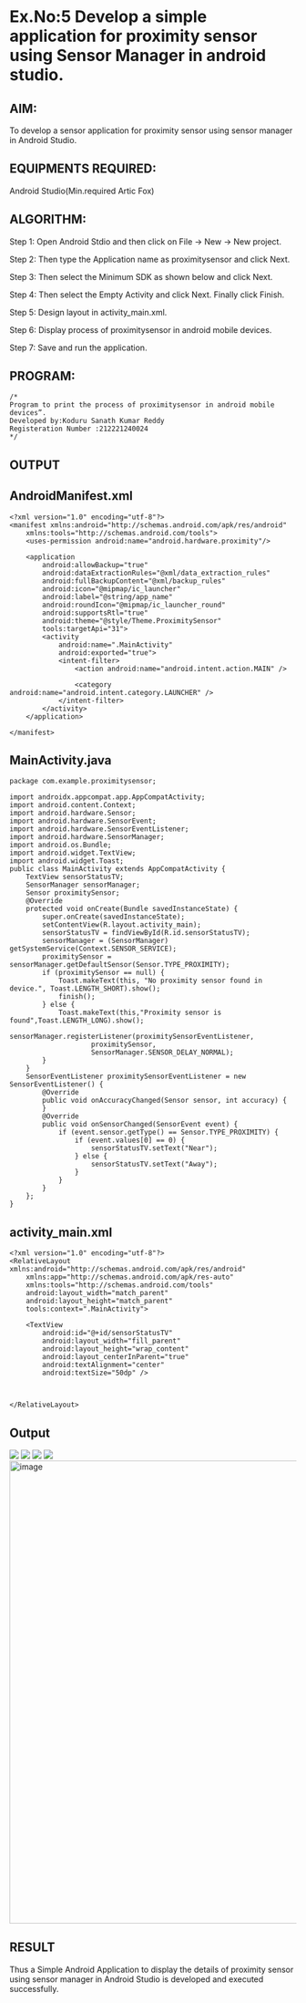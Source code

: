 # Ex.No:5 Develop a simple application for proximity sensor using Sensor Manager in android studio.


## AIM:

To develop a sensor application for proximity sensor using sensor manager in Android Studio.

## EQUIPMENTS REQUIRED:

Android Studio(Min.required Artic Fox)

## ALGORITHM:

Step 1: Open Android Stdio and then click on File -> New -> New project.

Step 2: Then type the Application name as proximitysensor and click Next. 

Step 3: Then select the Minimum SDK as shown below and click Next.

Step 4: Then select the Empty Activity and click Next. Finally click Finish.

Step 5: Design layout in activity_main.xml.

Step 6: Display process of proximitysensor in android mobile devices.

Step 7: Save and run the application.

## PROGRAM:
```
/*
Program to print the process of proximitysensor in android mobile devices”.
Developed by:Koduru Sanath Kumar Reddy  
Registeration Number :212221240024
*/
```

## OUTPUT
## AndroidManifest.xml
~~~
<?xml version="1.0" encoding="utf-8"?>
<manifest xmlns:android="http://schemas.android.com/apk/res/android"
    xmlns:tools="http://schemas.android.com/tools">
    <uses-permission android:name="android.hardware.proximity"/>

    <application
        android:allowBackup="true"
        android:dataExtractionRules="@xml/data_extraction_rules"
        android:fullBackupContent="@xml/backup_rules"
        android:icon="@mipmap/ic_launcher"
        android:label="@string/app_name"
        android:roundIcon="@mipmap/ic_launcher_round"
        android:supportsRtl="true"
        android:theme="@style/Theme.ProximitySensor"
        tools:targetApi="31">
        <activity
            android:name=".MainActivity"
            android:exported="true">
            <intent-filter>
                <action android:name="android.intent.action.MAIN" />

                <category android:name="android.intent.category.LAUNCHER" />
            </intent-filter>
        </activity>
    </application>

</manifest>
~~~
## MainActivity.java
~~~
package com.example.proximitysensor;

import androidx.appcompat.app.AppCompatActivity;
import android.content.Context;
import android.hardware.Sensor;
import android.hardware.SensorEvent;
import android.hardware.SensorEventListener;
import android.hardware.SensorManager;
import android.os.Bundle;
import android.widget.TextView;
import android.widget.Toast;
public class MainActivity extends AppCompatActivity {
    TextView sensorStatusTV;
    SensorManager sensorManager;
    Sensor proximitySensor;
    @Override
    protected void onCreate(Bundle savedInstanceState) {
        super.onCreate(savedInstanceState);
        setContentView(R.layout.activity_main);
        sensorStatusTV = findViewById(R.id.sensorStatusTV);
        sensorManager = (SensorManager) getSystemService(Context.SENSOR_SERVICE);
        proximitySensor = sensorManager.getDefaultSensor(Sensor.TYPE_PROXIMITY);
        if (proximitySensor == null) {
            Toast.makeText(this, "No proximity sensor found in device.", Toast.LENGTH_SHORT).show();
            finish();
        } else {
            Toast.makeText(this,"Proximity sensor is found",Toast.LENGTH_LONG).show();
            sensorManager.registerListener(proximitySensorEventListener,
                    proximitySensor,
                    SensorManager.SENSOR_DELAY_NORMAL);
        }
    }
    SensorEventListener proximitySensorEventListener = new SensorEventListener() {
        @Override
        public void onAccuracyChanged(Sensor sensor, int accuracy) {
        }
        @Override
        public void onSensorChanged(SensorEvent event) {
            if (event.sensor.getType() == Sensor.TYPE_PROXIMITY) {
                if (event.values[0] == 0) {
                    sensorStatusTV.setText("Near");
                } else {
                    sensorStatusTV.setText("Away");
                }
            }
        }
    };
}

~~~
## activity_main.xml
~~~
<?xml version="1.0" encoding="utf-8"?>
<RelativeLayout xmlns:android="http://schemas.android.com/apk/res/android"
    xmlns:app="http://schemas.android.com/apk/res-auto"
    xmlns:tools="http://schemas.android.com/tools"
    android:layout_width="match_parent"
    android:layout_height="match_parent"
    tools:context=".MainActivity">

    <TextView
        android:id="@+id/sensorStatusTV"
        android:layout_width="fill_parent"
        android:layout_height="wrap_content"
        android:layout_centerInParent="true"
        android:textAlignment="center"
        android:textSize="50dp" />



</RelativeLayout>
~~~

## Output
![](1.png)
![](2.png)
![](3.png)
![](4.png)
<img width="812" alt="image" src="https://github.com/KoduruSanathKumarReddy/Advance-Android-Odd-/assets/69503902/ad7df2c3-eda6-4687-9237-8205965384f1">

## RESULT
Thus a Simple Android Application to display the details of proximity sensor using sensor manager in Android Studio is developed and executed successfully.
